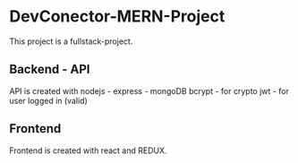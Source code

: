 # DevConector-MERN-Project

This project is a fullstack-project.

## Backend - API

API is created with nodejs - express - mongoDB
bcrypt - for crypto
jwt - for user logged in (valid)


## Frontend

Frontend is created with react and REDUX.
